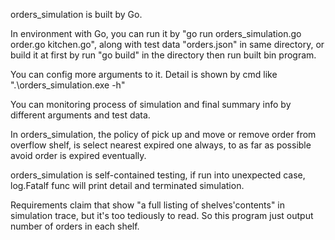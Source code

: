 orders_simulation is built by Go.

In environment with Go, you can run it by "go run orders_simulation.go order.go kitchen.go", along with test data "orders.json" in same directory, or build it at first by run "go build" in the directory then run built bin program.

You can config more arguments to it. Detail is shown by cmd like ".\orders_simulation.exe -h"

You can monitoring process of simulation and final summary info by different arguments and test data.

In orders_simulation, the policy of pick up and move or remove order from overflow shelf, is select nearest expired one always, to as far as possible avoid order is expired eventually.

orders_simulation is self-contained testing, if run into unexpected case, log.Fatalf func will print detail and terminated simulation.

Requirements claim that show "a full listing of shelves'contents" in simulation trace, but it's too tediously to read. So this program just output number of orders in each shelf.